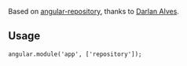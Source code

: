 Based on [angular-repository](https://github.com/darlanalves/angular-repository), thanks to [Darlan Alves](https://github.com/darlanalves).

## Usage
```
angular.module('app', ['repository']);
```